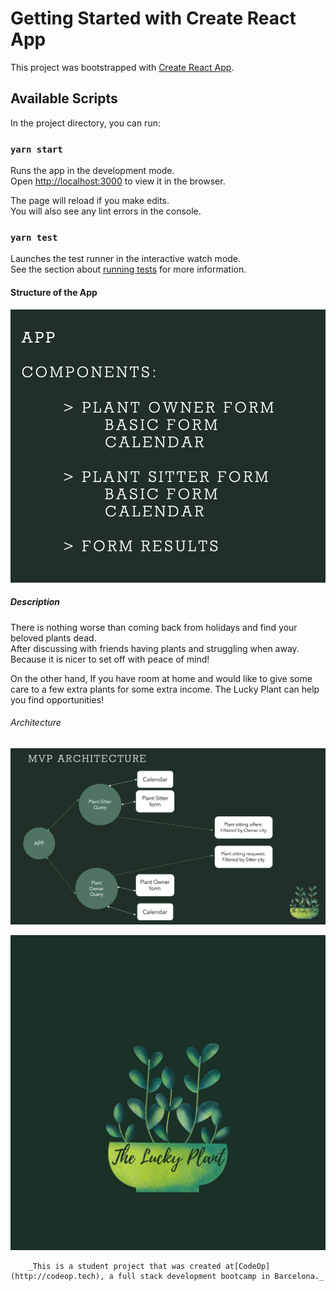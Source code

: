 # Getting Started with Create React App

This project was bootstrapped with [Create React App](https://github.com/facebook/create-react-app).

## Available Scripts

In the project directory, you can run:

### `yarn start`

Runs the app in the development mode.\
Open [http://localhost:3000](http://localhost:3000) to view it in the browser.

The page will reload if you make edits.\
You will also see any lint errors in the console.

### `yarn test`

Launches the test runner in the interactive watch mode.\
See the section about [running tests](https://facebook.github.io/create-react-app/docs/running-tests) for more information.

#### Structure of the App

![Structure](public/Structure.png)

##### Description

There is nothing worse than coming back from holidays and find your beloved plants dead.  
After discussing with friends having plants and struggling when away.
Because it is nicer to set off with peace of mind! 

On the other hand, 
If you have room at home and would like to give some care to a few extra plants for some extra income. The Lucky Plant can help you find opportunities! 
###### Architecture

![Architecture](public/MVP_Architecture.png)


![Logo](public/theluckyplant.jpg)

        _This is a student project that was created at[CodeOp](http://codeop.tech), a full stack development bootcamp in Barcelona._